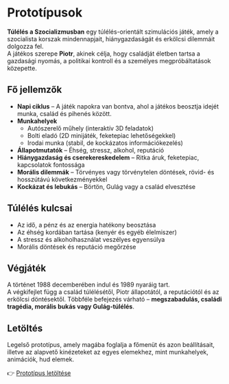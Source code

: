 # Prototípusok

**Túlélés a Szocializmusban** egy túlélés-orientált szimulációs játék, amely a szocialista korszak mindennapjait, hiánygazdaságát és erkölcsi dilemmáit dolgozza fel.  
A játékos szerepe **Piotr**, akinek célja, hogy családját életben tartsa a gazdasági nyomás, a politikai kontroll és a személyes megpróbáltatások közepette.

## Fő jellemzők

- **Napi ciklus** – A játék napokra van bontva, ahol a játékos beosztja idejét munka, család és pihenés között.  
- **Munkahelyek**  
  - Autószerelő műhely (interaktív 3D feladatok)  
  - Bolti eladó (2D minijáték, feketepiac lehetőségekkel)  
  - Irodai munka (stabil, de kockázatos információkezelés)  
- **Állapotmutatók** – Éhség, stressz, alkohol, reputáció  
- **Hiánygazdaság és cserekereskedelem** – Ritka áruk, feketepiac, kapcsolatok fontossága  
- **Morális dilemmák** – Törvényes vagy törvénytelen döntések, rövid- és hosszútávú következményekkel  
- **Kockázat és lebukás** – Börtön, Gulág vagy a család elvesztése  

## Túlélés kulcsai
- Az idő, a pénz és az energia hatékony beosztása  
- Az éhség kordában tartása (kenyér és egyéb élelmiszer)  
- A stressz és alkoholhasználat veszélyes egyensúlya  
- Morális döntések és reputáció megőrzése  

## Végjáték
A történet 1988 decemberében indul és 1989 nyaráig tart.  
A végkifejlet függ a család túlélésétől, Piotr állapotától, a reputációtól és az erkölcsi döntésektől. Többféle befejezés várható – **megszabadulás, családi tragédia, morális bukás vagy Gulág-túlélés**.

## Letöltés

Legelső prototípus, amely magába foglalja a főmenüt és azon beállításait, illetve az alapvető kinézeteket az egyes elemekhez, mint munkahelyek, animációk, hud elemek.

👉 [Prototípus letöltése](IDE-JÖN-MAJD-A-LINK)